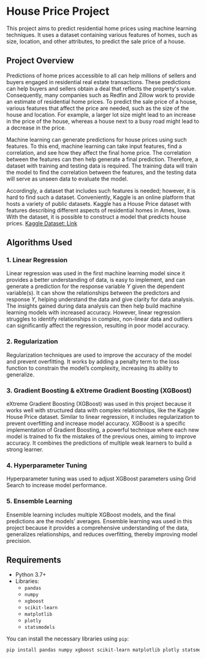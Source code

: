 # House Price Project

This project aims to predict residential home prices using machine learning techniques. It uses a dataset containing various features of homes, such as size, location, and other attributes, to predict the sale price of a house.

## Project Overview

Predictions of home prices accessible to all can help millions of sellers and buyers engaged in residential real estate transactions. These predictions can help buyers and sellers obtain a deal that reflects the property's value. Consequently, many companies such as Redfin and Zillow work to provide an estimate of residential home prices. To predict the sale price of a house, various features that affect the price are needed, such as the size of the house and location. For example, a larger lot size might lead to an increase in the price of the house, whereas a house next to a busy road might lead to a decrease in the price.

Machine learning can generate predictions for house prices using such features. To this end, machine learning can take input features, find a correlation, and see how they affect the final home price. The correlation between the features can then help generate a final prediction. Therefore, a dataset with training and testing data is required. The training data will train the model to find the correlation between the features, and the testing data will serve as unseen data to evaluate the model.

Accordingly, a dataset that includes such features is needed; however, it is hard to find such a dataset. Conveniently, Kaggle is an online platform that hosts a variety of public datasets. Kaggle has a House Price dataset with features describing different aspects of residential homes in Ames, Iowa. With the dataset, it is possible to construct a model that predicts house prices.
[Kaggle Dataset: Link](https://www.kaggle.com/competitions/house-prices-advanced-regression-techniques)

## Algorithms Used

### 1. Linear Regression
Linear regression was used in the first machine learning model since it provides a better understanding of data, is easy to implement, and can generate a prediction for the response variable $Y$ given the dependent variable(s). It can show the relationships between the predictors and response $Y$, helping understand the data and give clarity for data analysis. The insights gained during data analysis can then help build machine learning models with increased accuracy. However, linear regression struggles to identify relationships in complex, non-linear data and outliers can significantly affect the regression, resulting in poor model accuracy.

### 2. Regularization
Regularization techniques are used to improve the accuracy of the model and prevent overfitting. It works by adding a penalty term to the loss function to constrain the model’s complexity, increasing its ability to generalize.

### 3. Gradient Boosting & eXtreme Gradient Boosting (XGBoost)
eXtreme Gradient Boosting (XGBoost) was used in this project because it works well with structured data with complex relationships, like the Kaggle House Price dataset. Similar to linear regression, it includes regularization to prevent overfitting and increase model accuracy. XGBoost is a specific implementation of Gradient Boosting, a powerful technique where each new model is trained to fix the mistakes of the previous ones, aiming to improve accuracy. It combines the predictions of multiple weak learners to build a strong learner.

### 4. Hyperparameter Tuning
Hyperparameter tuning was used to adjust XGBoost parameters using Grid Search to increase model performance.

### 5. Ensemble Learning
Ensemble learning includes multiple XGBoost models, and the final predictions are the models’ averages. Ensemble learning was used in this project because it provides a comprehensive understanding of the data, generalizes relationships, and reduces overfitting, thereby improving model precision.

## Requirements

- Python 3.7+
- Libraries:
  - `pandas`
  - `numpy`
  - `xgboost`
  - `scikit-learn`
  - `matplotlib`
  - `plotly`
  - `statsmodels`

You can install the necessary libraries using `pip`:
```bash
pip install pandas numpy xgboost scikit-learn matplotlib plotly statsmodels

